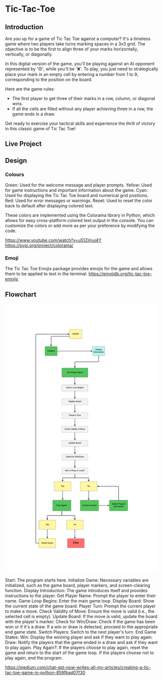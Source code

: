 # Tic-Tac-Toe

## Introduction ##

Are you up for a game of Tic Tac Toe against a computer? It's a timeless game where two players take turns marking spaces in a 3x3 grid. The objective is to be the first to align three of your marks horizontally, vertically, or diagonally.

In this digital version of the game, you'll be playing against an AI opponent represented by '😠', while you'll be '❌'. To play, you just need to strategically place your mark in an empty cell by entering a number from 1 to 9, corresponding to the position on the board.

Here are the game rules:

- The first player to get three of their marks in a row, column, or diagonal wins.
- If all the cells are filled without any player achieving three in a row, the game ends in a draw.

Get ready to exercise your tactical skills and experience the thrill of victory in this classic game of Tic Tac Toe!

## Live Project ##

## Design ##

### Colours ###

Green: Used for the welcome message and player prompts.
Yellow: Used for game instructions and important information about the game.
Cyan: Used for displaying the Tic Tac Toe board and numerical grid positions.
Red: Used for error messages or warnings.
Reset: Used to reset the color back to default after displaying colored text.

These colors are implemented using the Colorama library in Python, which allows for easy cross-platform colored text output in the console. You can customize the colors or add more as per your preference by modifying the code.

https://www.youtube.com/watch?v=u51Zjlnui4Y
https://pypi.org/project/colorama/

### Emoji ###

The Tic Tac Toe Emojis package provides emojis for the game and allows them to be applied to text in the terminal.
https://emojidb.org/tic-tac-toe-emojis

## Flowchart ##

![alt text](documents/flowchart/chart.png)

Start: The program starts here.
Initialize Game: Necessary variables are initialized, such as the game board, player markers, and screen-clearing function.
Display Introduction: The game introduces itself and provides instructions to the player.
Get Player Name: Prompt the player to enter their name.
Game Loop Begins: Enter the main game loop.
Display Board: Show the current state of the game board.
Player Turn: Prompt the current player to make a move.
Check Validity of Move: Ensure the move is valid (i.e., the selected cell is empty).
Update Board: If the move is valid, update the board with the player's marker.
Check for Win/Draw: Check if the game has been won or if it's a draw.
If a win or draw is detected, proceed to the appropriate end game state.
Switch Players: Switch to the next player's turn.
End Game States:
Win: Display the winning player and ask if they want to play again.
Draw: Notify the players that the game ended in a draw and ask if they want to play again.
Play Again?:
If the players choose to play again, reset the game and return to the start of the game loop.
If the players choose not to play again, end the program.

https://medium.com/chat-gpt-now-writes-all-my-articles/creating-a-tic-tac-toe-game-in-python-859fbad07f30
